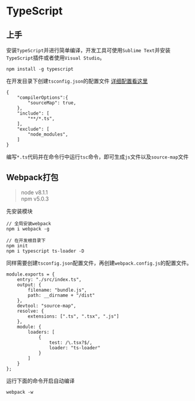 # TypeScript

## 上手  
安装`TypeScript`并进行简单编译，开发工具可使用`Sublime Text`并安装`TypeScript`插件或者使用`Visual Studio`。

	npm install -g typescript

在开发目录下创建`tsconfig.json`的配置文件
[详细配置看这里](https://www.tslang.cn/docs/handbook/tsconfig-json.html)

	{
	    "compilerOptions":{
	        "sourceMap": true,
	    },
	    "include": [
	        "**/*.ts",
	    ],
	    "exclude": [
	        "node_modules",
	    ]
	}

编写`*.ts`代码并在命令行中运行`tsc`命令，即可生成`js`文件以及`source-map`文件

## Webpack打包

> node v8.1.1  
  npm v5.0.3

先安装模块
	
	// 全局安装webpack
	npm i webpack -g

	// 在开发根目录下
	npm init
	npm i typescript ts-loader -D

同样需要创建`tsconfig.json`配置文件，再创建`webpack.config.js`的配置文件。

	module.exports = {
	    entry: "./src/index.ts",
	    output: {
	        filename: "bundle.js",
	        path: __dirname + "/dist"
	    },
	    devtool: "source-map",
	    resolve: {
	        extensions: [".ts", ".tsx", ".js"]
	    },
	    module: {
	        loaders: [
	            { 
	                test: /\.tsx?$/, 
	                loader: "ts-loader" 
	            }
	        ]
	    }
	};

运行下面的命令开启自动编译

	webpack -w